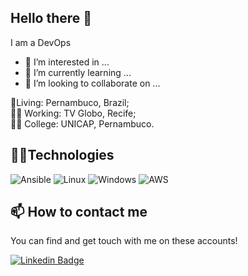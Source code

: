 ## Hello there 👋

I am a DevOps

- 👀 I’m interested in ...
- 🌱 I’m currently learning ...
- 💞️ I’m looking to collaborate on ...

<!---
jessefs/jessefs is a ✨ special ✨ repository because its `README.md` (this file) appears on your GitHub profile.
You can click the Preview link to take a look at your changes.
--->

<p align='left'>📍Living: Pernambuco, Brazil;<br/> 👨‍💻 Working: TV Globo, Recife;<br/> 👨‍🎓 College: UNICAP, Pernambuco.</p>

## 👨‍💻Technologies

<!---
  https://img.shields.io/badge/"nome"-"codigoDeCores"?style=for-the-badge&logo="nomeDoLogo"&logoColor="cor"

--->

<p>
  <img alt="Ansible" src="https://img.shields.io/badge/Ansible-EE0000?style=for-the-badge&logo=ansible&logoColor=white"/>
  <img alt="Linux" src="https://img.shields.io/badge/Linux-FCC624?style=for-the-badge&logo=linux&logoColor=black"/>
  <img alt="Windows" src="https://img.shields.io/badge/Windows-0078D6?style=for-the-badge&logo=windows&logoColor=white"/>
  <img alt="AWS" src="https://img.shields.io/badge/Amazon_AWS-232F3E?style=for-the-badge&logo=amazon-aws&logoColor=yellow"/>

</p>

## 📫 How to contact me

You can find and get touch with me on these accounts!

[![Linkedin Badge](https://img.shields.io/badge/Jesse%20Freitas-On%20linkedin-blue?style=for-the-badge&logo=linkedin)](https://www.linkedin.com/in/jesse-freitas-718410154/)
